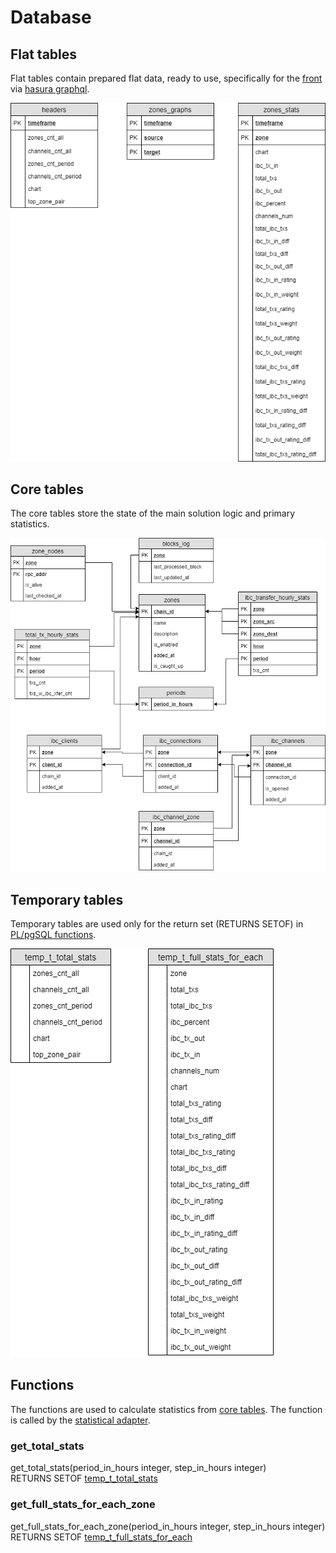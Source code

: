 # Database

## Flat tables

Flat tables contain prepared flat data, ready to use, specifically for the [front](front.md) via [hasura graphql](graphql.md).

![flat](img/db_flat_tables.png)

## Core tables

The core tables store the state of the main solution logic and primary statistics.

![core](img/db_core.png)

## Temporary tables

Temporary tables are used only for the return set (RETURNS SETOF) in [PL/pgSQL functions](database.md#functions).

![temp](img/db_temp.png)

## Functions

The functions are used to calculate statistics from [core tables](database.md#core-tables). The function is called by the [statistical adapter](adaptor.md).

### get_total_stats

get_total_stats(period_in_hours integer, step_in_hours integer)
<br>
RETURNS SETOF [temp_t_total_stats](database.md#temporary-tables)

### get_full_stats_for_each_zone

get_full_stats_for_each_zone(period_in_hours integer, step_in_hours integer)
<br>
RETURNS SETOF [temp_t_full_stats_for_each](database.md#temporary-tables)